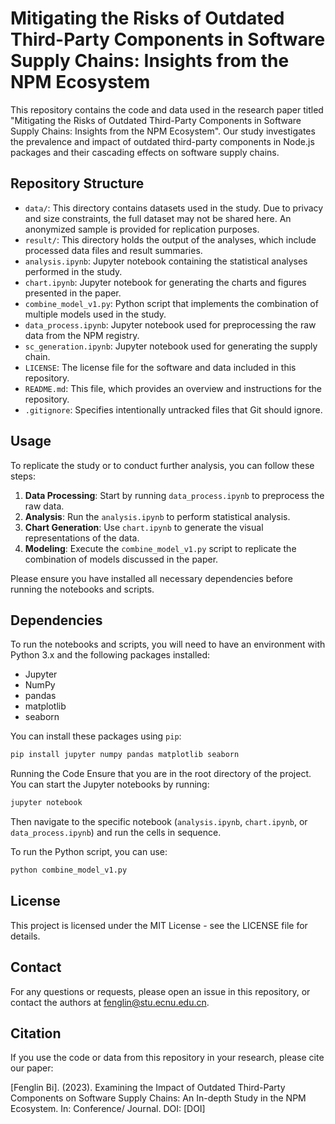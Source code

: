 # Mitigating the Risks of Outdated Third-Party Components in Software Supply Chains: Insights from the NPM Ecosystem

This repository contains the code and data used in the research paper titled "Mitigating the Risks of Outdated Third-Party Components in Software Supply Chains: Insights from the NPM Ecosystem". Our study investigates the prevalence and impact of outdated third-party components in Node.js packages and their cascading effects on software supply chains.

## Repository Structure

- `data/`: This directory contains datasets used in the study. Due to privacy and size constraints, the full dataset may not be shared here. An anonymized sample is provided for replication purposes.
- `result/`: This directory holds the output of the analyses, which include processed data files and result summaries.
- `analysis.ipynb`: Jupyter notebook containing the statistical analyses performed in the study.
- `chart.ipynb`: Jupyter notebook for generating the charts and figures presented in the paper.
- `combine_model_v1.py`: Python script that implements the combination of multiple models used in the study.
- `data_process.ipynb`: Jupyter notebook used for preprocessing the raw data from the NPM registry.
- `sc_generation.ipynb`: Jupyter notebook used for generating the supply chain.
- `LICENSE`: The license file for the software and data included in this repository.
- `README.md`: This file, which provides an overview and instructions for the repository.
- `.gitignore`: Specifies intentionally untracked files that Git should ignore.

## Usage

To replicate the study or to conduct further analysis, you can follow these steps:

1. **Data Processing**: Start by running `data_process.ipynb` to preprocess the raw data.
2. **Analysis**: Run the `analysis.ipynb` to perform statistical analysis.
3. **Chart Generation**: Use `chart.ipynb` to generate the visual representations of the data.
4. **Modeling**: Execute the `combine_model_v1.py` script to replicate the combination of models discussed in the paper.

Please ensure you have installed all necessary dependencies before running the notebooks and scripts.

## Dependencies

To run the notebooks and scripts, you will need to have an environment with Python 3.x and the following packages installed:

- Jupyter
- NumPy
- pandas
- matplotlib
- seaborn

You can install these packages using `pip`:

```bash
pip install jupyter numpy pandas matplotlib seaborn
```
Running the Code
Ensure that you are in the root directory of the project. You can start the Jupyter notebooks by running:

```bash
jupyter notebook
```

Then navigate to the specific notebook (`analysis.ipynb`, `chart.ipynb`, or `data_process.ipynb`) and run the cells in sequence.

To run the Python script, you can use:
    
```bash
python combine_model_v1.py
```
## License
This project is licensed under the MIT License - see the LICENSE file for details.

## Contact
For any questions or requests, please open an issue in this repository, or contact the authors at fenglin@stu.ecnu.edu.cn.

## Citation
If you use the code or data from this repository in your research, please cite our paper:

[Fenglin Bi]. (2023). Examining the Impact of Outdated Third-Party Components on Software Supply Chains: An In-depth Study in the NPM Ecosystem. In: Conference/ Journal. DOI: [DOI]
